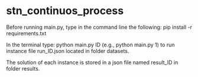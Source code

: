 # stn_continuos_process

Before running main.py, type in the command line the following: pip install -r requirements.txt 

In the terminal type: python main.py ID (e.g., python main.py 1) to run instance file run_ID.json located in folder datasets.

The solution of each instance is stored in a json file named result_ID in folder results.